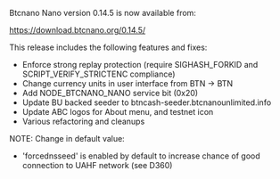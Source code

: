 Btcnano Nano version 0.14.5 is now available from:

  <https://download.btcnano.org/0.14.5/>

This release includes the following features and fixes:

- Enforce strong replay protection (require SIGHASH_FORKID
  and SCRIPT_VERIFY_STRICTENC compliance)
- Change currency units in user interface from BTN -> BTN
- Add NODE_BTCNANO_NANO service bit (0x20)
- Update BU backed seeder to btncash-seeder.btcnanounlimited.info
- Update ABC logos for About menu, and testnet icon 
- Various refactoring and cleanups

NOTE: Change in default value:
- 'forcednsseed' is enabled by default to increase
  chance of good connection to UAHF network (see D360)
